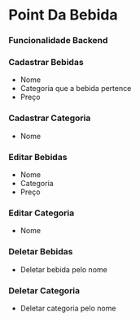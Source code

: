# Point Da Bebida

### Funcionalidade Backend

### Cadastrar Bebidas

* Nome
* Categoria que a bebida pertence 
* Preço

### Cadastrar Categoria

* Nome

### Editar Bebidas

* Nome
* Categoria
* Preço

### Editar Categoria

* Nome

### Deletar Bebidas 

* Deletar bebida pelo nome
### Deletar Categoria

* Deletar categoria pelo nome




